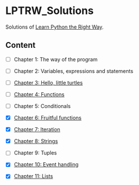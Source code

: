 # LPTRW_Solutions
Solutions of [Learn Python the Right Way](https://learnpythontherightway.com/).

## Content
- [ ] Chapter 1: The way of the program
- [ ] Chapter 2: Variables, expressions and statements
- [ ] [Chapter 3: Hello, little turtles](./chap03)
- [ ] [Chapter 4: Functions](./chap04)
- [ ] Chapter 5: Conditionals
- [X] [Chapter 6: Fruitful functions](./chap06)
- [X] [Chapter 7: Iteration](./chap07)
- [X] [Chapter 8: Strings](./chap08)
- [ ] Chapter 9: Tuples
- [x] [Chapter 10: Event handling](./chap10)
- [X] [Chapter 11: Lists](./chap11)

